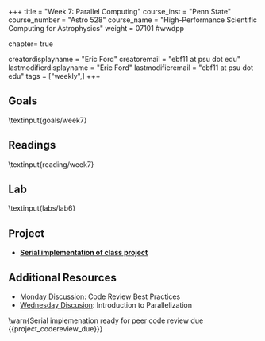 +++
title = "Week 7: Parallel Computing"
course_inst = "Penn State"
course_number = "Astro 528"
course_name = "High-Performance Scientific Computing for Astrophysics"
weight = 07101  #wwdpp

chapter= true

creatordisplayname = "Eric Ford"
creatoremail = "ebf11 at psu dot edu"
lastmodifierdisplayname = "Eric Ford"
lastmodifieremail = "ebf11 at psu dot edu"
tags = ["weekly",]
+++

## Goals
\textinput{goals/week7}

## Readings
\textinput{reading/week7}

## Lab
\textinput{labs/lab6}

## Project
- **[Serial implementation of class project](/project/#serial_version_of_code_due_project_serial_due)**

## Additional Resources
- [Monday Discussion](https://psuastro528.github.io/Notes-Fall2023/week7/week7_codereview.html):  Code Review Best Practices
- [Wednesday Discusion](https://psuastro528.github.io/Notes-Fall2023/week7/week7_parallel.html):  Introduction to Parallelization

\warn{Serial implemenation ready for peer code review due {{project_codereview_due}}}
